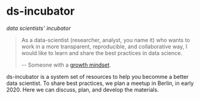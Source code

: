 # ds-incubator

_data scientists' incubator_

> As a data-scientist (researcher, analyst, you name it) who wants to work in a more transparent, reproducible, and collaborative way, I would like to learn and share the best practices in data science.
>
> -- Someone with a [growth mindset](https://www.mindsetworks.com/science/).

ds-incubator is a system set of resources to help you becomme a better data scientist. To share best practices, we plan a meetup in Berlin, in early 2020. Here we can discuss, plan, and develop the materials. 
